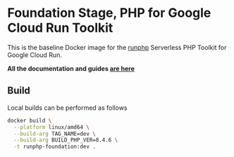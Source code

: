 # Foundation Stage, PHP for Google Cloud Run Toolkit

This is the baseline Docker image for the [runphp](https://github.com/thinkfluent/runphp) Serverless PHP Toolkit for Google Cloud Run.

**All the documentation and guides [are here](https://github.com/thinkfluent/runphp)**

## Build
Local builds can be performed as follows

```bash
docker build \
  --platform linux/amd64 \
  --build-arg TAG_NAME=dev \
  --build-arg BUILD_PHP_VER=8.4.6 \
  -t runphp-foundation:dev .
```
